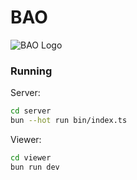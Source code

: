 # BAO

![BAO Logo](https://github.com/jparr721/BAO/blob/main/viewer/assets/Logo_Small.png)

### Running
Server:
```bash
cd server
bun --hot run bin/index.ts
```

Viewer:
```bash
cd viewer
bun run dev
```
